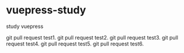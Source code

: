 <!--
 * @Description: Stay hungry，Stay foolish
 * @Author: Huccct
 * @Date: 2023-01-24 23:04:21
 * @LastEditors: Huccct
 * @LastEditTime: 2023-02-12 23:18:34
-->
# vuepress-study
study vuepress


git pull request test1.
git pull request test2.
git pull request test3.
git pull request test4.
git pull request test5.
git pull request test6.
